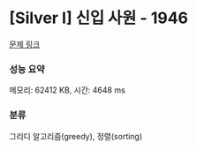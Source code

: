 # [Silver I] 신입 사원 - 1946 

[문제 링크](https://www.acmicpc.net/problem/1946) 

### 성능 요약

메모리: 62412 KB, 시간: 4648 ms

### 분류

그리디 알고리즘(greedy), 정렬(sorting)

